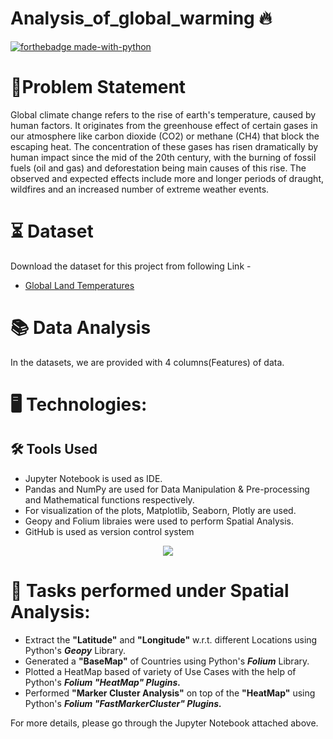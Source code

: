 # Analysis_of_global_warming 🔥

<p align="center">

  [![forthebadge made-with-python](http://ForTheBadge.com/images/badges/made-with-python.svg)](https://www.python.org/)
 
</p>  


# 📝Problem Statement
Global climate change refers to the rise of earth's temperature, caused by human factors. It originates from the greenhouse effect of certain gases in our atmosphere like carbon dioxide (CO2) or methane (CH4) that block the escaping heat. The concentration of these gases has risen dramatically by human impact since the mid of the 20th century, with the burning of fossil fuels (oil and gas) and deforestation being main causes of this rise. The observed and expected effects include more and longer periods of draught, wildfires and an increased number of extreme weather events.

# ⏳ Dataset
Download the dataset for this project from following Link -
* [Global Land Temperatures](https://drive.google.com/drive/folders/1xlJZVvQHthNFFyclhmTVnIMMX9am8oYE?usp=sharing)

# 📚 Data Analysis
In the datasets, we are provided with 4 columns(Features) of data.


# 🖥️ Technologies:
## 🛠️ Tools Used
* Jupyter Notebook is used as IDE.
* Pandas and NumPy are used for Data Manipulation & Pre-processing and Mathematical functions respectively.
* For visualization of the plots, Matplotlib, Seaborn, Plotly are used.
* Geopy and Folium libraies were used to perform Spatial Analysis.
* GitHub is used as version control system

<p align="center">
  <img src="https://user-images.githubusercontent.com/84115928/139908931-11089695-88cf-4e78-8a7a-44bc8d75a560.png">
</p>

# 🎉 Tasks performed under Spatial Analysis:
* Extract the **"Latitude"** and **"Longitude"** w.r.t. different Locations using Python's ***Geopy*** Library.
* Generated a **"BaseMap"** of Countries using Python's ***Folium*** Library.
* Plotted a HeatMap based of variety of Use Cases with the help of Python's ***Folium "HeatMap" Plugins.***
* Performed **"Marker Cluster Analysis"** on top of the **"HeatMap"** using Python's ***Folium "FastMarkerCluster" Plugins.***

  
<p align="center">

</p>

For more details, please go through the Jupyter Notebook attached above.
